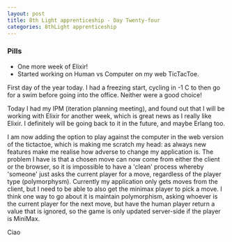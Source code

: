 ```yaml
---
layout: post
title: 8th Light apprenticeship - Day Twenty-four
categories: 8thLight apprenticeship
---
```


### Pills
- One more week of Elixir!
- Started working on Human vs Computer on my web TicTacToe.

First day of the year today. I had a freezing start, cycling in -1 C to then go
for a swim before going into the office. Neither were a good choice!

Today I had my IPM (iteration planning meeting), and found out that I will be
working with Elixir for another week, which is great news as I really like Elixir.
I definitely will be going back to it in the future, and maybe Erlang too.

I am now adding the option to play against the computer in the web version of the
tictactoe, which is making me scratch my head: as always new features make me
realise how adverse to change my application is. The problem I have is that a
chosen move can now come from either the client or the browser, so it is impossible
to have a 'clean' process whereby 'someone' just asks the current player for a move,
regardless of the player type (polymorphysm). Currently my application only gets
moves from the client, but I need to be able to also get the minimax player to
pick a move. I think one way to go about it is maintain polymorphism, asking
whoever is the current player for the next move, but have the human player
return a value that is ignored, so the game is only updated server-side if the
player is MiniMax.

Ciao
